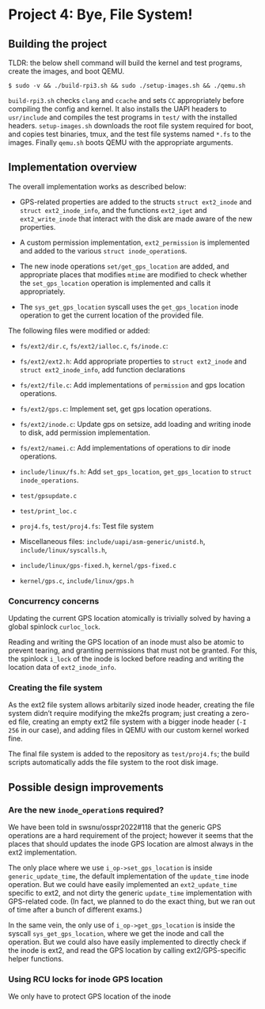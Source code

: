 # Project 4: Bye, File System!

## Building the project

TLDR: the below shell command will build the kernel and test programs,
create the images, and boot QEMU.

```shellsession
$ sudo -v && ./build-rpi3.sh && sudo ./setup-images.sh && ./qemu.sh
```

`build-rpi3.sh` checks `clang` and `ccache` and sets `CC`
appropriately before compiling the config and kernel. It also installs
the UAPI headers to `usr/include` and compiles the test programs in
`test/` with the installed headers. `setup-images.sh` downloads the
root file system required for boot, and copies test binaries, tmux,
and the test file systems named `*.fs` to the images. Finally
`qemu.sh` boots QEMU with the appropriate arguments.

## Implementation overview

The overall implementation works as described below:

- GPS-related properties are added to the structs `struct ext2_inode`
  and `struct ext2_inode_info`, and the functions `ext2_iget` and
  `ext2_write_inode` that interact with the disk are made aware of the
  new properties.

- A custom permission implementation, `ext2_permission` is implemented
  and added to the various `struct inode_operation`s.

- The new inode operations `set/get_gps_location` are added, and
  appropriate places that modifies `mtime` are modified to check
  whether the `set_gps_location` operation is implemented and calls it
  appropriately.

- The `sys_get_gps_location` syscall uses the `get_gps_location` inode
  operation to get the current location of the provided file.

The following files were modified or added:

- `fs/ext2/dir.c`, `fs/ext2/ialloc.c`, `fs/inode.c`:
- `fs/ext2/ext2.h`: Add appropriate properties to `struct ext2_inode`
  and `struct ext2_inode_info`, add function declarations
- `fs/ext2/file.c`: Add implementations of `permission` and gps
  location operations.
- `fs/ext2/gps.c`: Implement set, get gps location operations.
- `fs/ext2/inode.c`: Update gps on setsize, add loading and writing
  inode to disk, add permission implementation.
- `fs/ext2/namei.c`: Add implementations of operations to dir inode
  operations.
- `include/linux/fs.h`: Add `set_gps_location`, `get_gps_location` to
  `struct inode_operations`.

- `test/gpsupdate.c`
- `test/print_loc.c`
- `proj4.fs`, `test/proj4.fs`: Test file system

- Miscellaneous files: `include/uapi/asm-generic/unistd.h`,
  `include/linux/syscalls.h`,

- `include/linux/gps-fixed.h`, `kernel/gps-fixed.c`

- `kernel/gps.c`, `include/linux/gps.h`

### Concurrency concerns

Updating the current GPS location atomically is trivially solved by
having a global spinlock `curloc_lock`.

Reading and writing the GPS location of an inode must also be atomic
to prevent tearing, and granting permissions that must not be granted.
For this, the spinlock `i_lock` of the inode is locked before reading
and writing the location data of `ext2_inode_info`.

### Creating the file system

As the ext2 file system allows arbitarily sized inode header, creating
the file system didn’t require modifying the mke2fs program; just
creating a zero-ed file, creating an empty ext2 file system with a
bigger inode header (`-I 256` in our case), and adding files in QEMU
with our custom kernel worked fine.

The final file system is added to the repository as `test/proj4.fs`;
the build scripts automatically adds the file system to the root disk
image.

## Possible design improvements

### Are the new `inode_operation`s required?

We have been told in swsnu/osspr2022#118 that the generic GPS
operations are a hard requirement of the project; however it seems
that the places that should updates the inode GPS location are almost
always in the ext2 implementation.

The only place where we use `i_op->set_gps_location` is inside
`generic_update_time`, the default implementation of the `update_time`
inode operation. But we could have easily implemented an
`ext2_update_time` specific to ext2, and not dirty the generic
`update_time` implementation with GPS-related code. (In fact, we
planned to do the exact thing, but we ran out of time after a bunch of
different exams.)

In the same vein, the only use of `i_op->get_gps_location` is inside
the syscall `sys_get_gps_location`, where we get the inode and call
the operation. But we could also have easily implemented to directly
check if the inode is ext2, and read the GPS location by calling
ext2/GPS-specific helper functions.

### Using RCU locks for inode GPS location

We only have to protect GPS location of the inode
